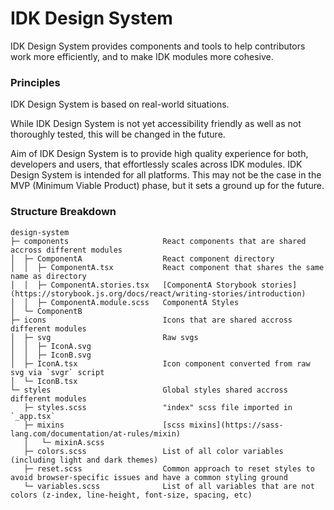 # IDK Design System
IDK Design System provides components and tools to help contributors work more efficiently, and to make IDK modules more cohesive.

### Principles
IDK Design System is based on real-world situations.

While IDK Design System is not yet accessibility friendly as well as not thoroughly tested, this will be changed in the future.

Aim of IDK Design System is to provide high quality experience for both, developers and users, that effortlessly scales across IDK modules.
IDK Design System is intended for all platforms. This may not be the case in the MVP (Minimum Viable Product) phase, but it sets a ground up for the future.

### Structure Breakdown
```
design-system
├─ components                     React components that are shared accross different modules
│  ├─ ComponentA                  React component directory
│  │  ├─ ComponentA.tsx           React component that shares the same name as directory
│  │  ├─ ComponentA.stories.tsx   [ComponentA Storybook stories](https://storybook.js.org/docs/react/writing-stories/introduction)
│  │  ├─ ComponentA.module.scss   ComponentA Styles
│  └─ ComponentB
├─ icons                          Icons that are shared accross different modules
│  ├─ svg                         Raw svgs
│  │  ├─ IconA.svg
│  │  ├─ IconB.svg
│  ├─ IconA.tsx                   Icon component converted from raw svg via `svgr` script
│  └─ IconB.tsx
└─ styles                         Global styles shared accross different modules
   ├─ styles.scss                 "index" scss file imported in `_app.tsx`
   ├─ mixins                      [scss mixins](https://sass-lang.com/documentation/at-rules/mixin)
   │   └─ mixinA.scss
   ├─ colors.scss                 List of all color variables (including light and dark themes)
   ├─ reset.scss                  Common approach to reset styles to avoid browser-specific issues and have a common styling ground
   └─ variables.scss              List of all variables that are not colors (z-index, line-height, font-size, spacing, etc)
```